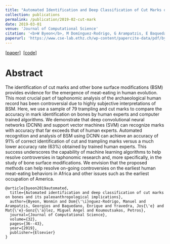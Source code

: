 ```yaml
---
title: "Automated Identification and Deep Classification of Cut Marks on Bones and Its Paleoanthropological Implications"
collection: publications
permalink: /publication/2019-02-cut-mark
date: 2019-03-01
venue: 'Journal of Computational Science'
citation: '<b>W Byeon</b>, M Domínguez-Rodrigo, G Arampatzis, E Baquedano, J Yravedra, M A Maté-González, P Koumoutsakos <b>|</b> <i>Journal of Computational Science 2019</i> '
paperurl: 'https://www.cse-lab.ethz.ch/wp-content/papercite-data/pdf/byeon2019a.pdf'
---
```

[[paper]](https://www.cse-lab.ethz.ch/wp-content/papercite-data/pdf/byeon2019a.pdf) &nbsp;[[code]](https://github.com/cselab/cut-marks-classification)

Abstract
==
The identification of cut marks and other bone surface modifications (BSM) provides evidence for the emergence of meat-eating in human evolution. This most crucial part of taphonomic analysis of the archaeological human record has been controversial due to highly subjective interpretations of BSM. Here, we use a sample of 79 trampling and cut marks to compare the accuracy in mark identification on bones by human experts and computer trained algorithms. We demonstrate that deep convolutional neural networks (DCNN) and support vector machines (SVM) can recognize marks with accuracy that far exceeds that of human experts. Automated recognition and analysis of BSM using DCNN can achieve an accuracy of 91% of correct identification of cut and trampling marks versus a much lower accuracy rate (63%) obtained by trained human experts. This success underscores the capability of machine learning algorithms to help resolve controversies in taphonomic research and, more specifically, in the study of bone surface modifications. We envision that the proposed methods can help resolve on-going controversies on the earliest human meat-eating behaviors in Africa and other issues such as the earliest occupation of America.

```
@article{byeon2019automated,
  title={Automated identification and deep classification of cut marks on bones and its paleoanthropological implications},
  author={Byeon, Wonmin and Dom{\'\i}nguez-Rodrigo, Manuel and Arampatzis, Georgios and Baquedano, Enrique and Yravedra, Jos{\'e} and Mat{\'e}-Gonz{\'a}lez, Miguel Angel and Koumoutsakos, Petros},
  journal={Journal of Computational Science},
  volume={32},
  pages={36--43},
  year={2019},
  publisher={Elsevier}
}

```